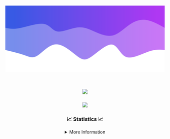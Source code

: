 ![Header](./IMG_4001.png)
<div align="center">

<h1 align="center">
  <a href="https://git.io/typing-svg">
    <img src="https://readme-typing-svg.herokuapp.com/?lines=Welcome+to+my+profile!+👋;JavaScript+developer.;&center=true&size=25">
  </a>
</h1>

<p align="center">
  <img src="https://lanyard.cnrad.dev/api/624702585596805130" />
</p>

### 📈 Statistics 📈
<details>
    <summary>More Information</summary>
    <br/>

<!--START_SECTION:waka-->
![Code Time](http://img.shields.io/badge/Code%20Time-57%20hrs%2029%20mins-blue)

![Profile Views](http://img.shields.io/badge/Profile%20Views-1-blue)

**🐱 My GitHub Data** 

> 📦 1.8 kB Used in GitHub's Storage 
 > 
> 🏆 2 Contributions in the Year 2024
 > 
> 🚫 Not Opted to Hire
 > 
> 📜 5 Public Repositories 
 > 
> 🔑 1 Private Repositories 
 > 
**I'm an Early 🐤** 

```text
🌞 Morning                105 commits         ████░░░░░░░░░░░░░░░░░░░░░   15.86 % 
🌆 Daytime                274 commits         ██████████░░░░░░░░░░░░░░░   41.39 % 
🌃 Evening                247 commits         █████████░░░░░░░░░░░░░░░░   37.31 % 
🌙 Night                  36 commits          █░░░░░░░░░░░░░░░░░░░░░░░░   05.44 % 
```
📅 **I'm Most Productive on Thursday** 

```text
Monday                   80 commits          ███░░░░░░░░░░░░░░░░░░░░░░   12.08 % 
Tuesday                  85 commits          ███░░░░░░░░░░░░░░░░░░░░░░   12.84 % 
Wednesday                119 commits         ████░░░░░░░░░░░░░░░░░░░░░   17.98 % 
Thursday                 128 commits         █████░░░░░░░░░░░░░░░░░░░░   19.34 % 
Friday                   87 commits          ███░░░░░░░░░░░░░░░░░░░░░░   13.14 % 
Saturday                 66 commits          ██░░░░░░░░░░░░░░░░░░░░░░░   09.97 % 
Sunday                   97 commits          ████░░░░░░░░░░░░░░░░░░░░░   14.65 % 
```


📊 **This Week I Spent My Time On** 

```text
🕑︎ Time Zone: America/New_York

💬 Programming Languages: 
Java                     5 hrs 35 mins       ███████████████████████░░   90.70 % 
YAML                     20 mins             █░░░░░░░░░░░░░░░░░░░░░░░░   05.58 % 
XML                      7 mins              █░░░░░░░░░░░░░░░░░░░░░░░░   02.07 % 
GitIgnore file           3 mins              ░░░░░░░░░░░░░░░░░░░░░░░░░   01.00 % 
Markdown                 2 mins              ░░░░░░░░░░░░░░░░░░░░░░░░░   00.65 % 

🔥 Editors: 
IntelliJ                 6 hrs 9 mins        █████████████████████████   100.00 % 

🐱‍💻 Projects: 
Calcium                  5 hrs 12 mins       █████████████████████░░░░   84.47 % 
Ascend LLC               19 mins             █░░░░░░░░░░░░░░░░░░░░░░░░   05.33 % 
Argon                    14 mins             █░░░░░░░░░░░░░░░░░░░░░░░░   03.92 % 
Xenon                    6 mins              ░░░░░░░░░░░░░░░░░░░░░░░░░   01.86 % 
Unknown Project          6 mins              ░░░░░░░░░░░░░░░░░░░░░░░░░   01.66 % 

💻 Operating System: 
Windows                  6 hrs 9 mins        █████████████████████████   100.00 % 
```

**I Mostly Code in Java** 

```text
Java                     29 repos            ███████████████████████░░   90.62 % 
JavaScript               2 repos             ██░░░░░░░░░░░░░░░░░░░░░░░   06.25 % 
C++                      1 repo              █░░░░░░░░░░░░░░░░░░░░░░░░   03.12 % 
```



**Timeline**

![Lines of Code chart](https://raw.githubusercontent.com/DevDipin/DevDipin/main/assets/bar_graph.png)


 Last Updated on 18/01/2024 21:09:34 UTC
<!--END_SECTION:waka-->

![Footer](./IMG_4002.png)